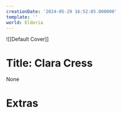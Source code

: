 ```yaml
---
creationDate: '2024-05-29 16:52:05.000000'
template: ''
world: Eldoria
---
```

![[Default Cover]]

# Title: Clara Cress

None

# Extras


